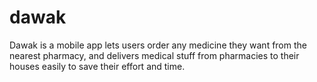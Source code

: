 # dawak

Dawak is a mobile app lets users order any medicine they want from the nearest pharmacy, and delivers medical stuff from pharmacies to their houses easily to save their effort and time.
